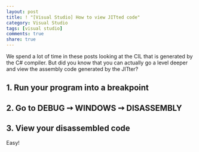 ```yaml
---
layout: post
title: ! "[Visual Studio] How to view JITted code"
category: Visual Studio
tags: [visual studio]
comments: true
share: true
---
```

We spend a lot of time in these posts looking at the CIL that is generated by the C# compiler. But did you know that you can actually go a level deeper and view the assembly code generated by the JITter?

## 1. Run your program into a breakpoint

[](http://www.levibotelho.com/wp-content/uploads/2013/12/View-JITted-Code-1.png)

## 2. Go to DEBUG ➙ WINDOWS ➙ DISASSEMBLY

[](http://www.levibotelho.com/wp-content/uploads/2013/12/View-JITted-Code-2.png)

## 3. View your disassembled code

[](http://www.levibotelho.com/wp-content/uploads/2013/12/View-JITted-Code-3.png)

Easy!

